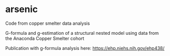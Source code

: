 # arsenic
Code from copper smelter data analysis

G-formula and g-estimation of a structural nested model using data from the Anaconda Copper Smelter cohort

Publication with g-formula analysis here: https://ehp.niehs.nih.gov/ehp438/
